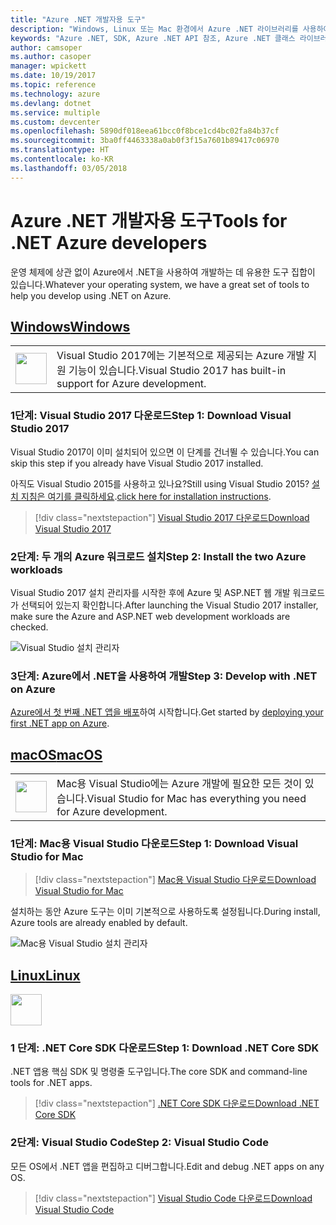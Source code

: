 ```yaml
---
title: "Azure .NET 개발자용 도구"
description: "Windows, Linux 또는 Mac 환경에서 Azure .NET 라이브러리를 사용하여 시작하는 도구를 가져옵니다."
keywords: "Azure .NET, SDK, Azure .NET API 참조, Azure .NET 클래스 라이브러리"
author: camsoper
ms.author: casoper
manager: wpickett
ms.date: 10/19/2017
ms.topic: reference
ms.technology: azure
ms.devlang: dotnet
ms.service: multiple
ms.custom: devcenter
ms.openlocfilehash: 5890df018eea61bcc0f8bce1cd4bc02fa84b37cf
ms.sourcegitcommit: 3ba0ff4463338a0ab0f3f15a7601b89417c06970
ms.translationtype: HT
ms.contentlocale: ko-KR
ms.lasthandoff: 03/05/2018
---
```

# <a name="tools-for-net-azure-developers"></a><span data-ttu-id="ad8a5-104">Azure .NET 개발자용 도구</span><span class="sxs-lookup"><span data-stu-id="ad8a5-104">Tools for .NET Azure developers</span></span>

<span data-ttu-id="ad8a5-105">운영 체제에 상관 없이 Azure에서 .NET을 사용하여 개발하는 데 유용한 도구 집합이 있습니다.</span><span class="sxs-lookup"><span data-stu-id="ad8a5-105">Whatever your operating system, we have a great set of tools to help you develop using .NET on Azure.</span></span>

## <a name="windowstabwindows"></a>[<span data-ttu-id="ad8a5-106">Windows</span><span class="sxs-lookup"><span data-stu-id="ad8a5-106">Windows</span></span>](#tab/windows)

<table>
  <tr>
    <td width="50">
        <img src="https://docs.microsoft.com/en-us/media/logos/logo_vs-ide.svg" width="50" height="50"></img>
    </td>
    <td>
<span data-ttu-id="ad8a5-107">Visual Studio 2017에는 기본적으로 제공되는 Azure 개발 지원 기능이 있습니다.</span><span class="sxs-lookup"><span data-stu-id="ad8a5-107">Visual Studio 2017 has built-in support for Azure development.</span></span>
    </td>
  </tr>
</table>

### <a name="step-1-download-visual-studio-2017"></a><span data-ttu-id="ad8a5-108">1단계: Visual Studio 2017 다운로드</span><span class="sxs-lookup"><span data-stu-id="ad8a5-108">Step 1: Download Visual Studio 2017</span></span>

<span data-ttu-id="ad8a5-109">Visual Studio 2017이 이미 설치되어 있으면 이 단계를 건너뛸 수 있습니다.</span><span class="sxs-lookup"><span data-stu-id="ad8a5-109">You can skip this step if you already have Visual Studio 2017 installed.</span></span>

<span data-ttu-id="ad8a5-110">아직도 Visual Studio 2015를 사용하고 있나요?</span><span class="sxs-lookup"><span data-stu-id="ad8a5-110">Still using Visual Studio 2015?</span></span>  <span data-ttu-id="ad8a5-111">[설치 지침은 여기를 클릭하세요](dotnet-sdk-vs2015-install.md).</span><span class="sxs-lookup"><span data-stu-id="ad8a5-111">[click here for installation instructions](dotnet-sdk-vs2015-install.md).</span></span>

> [!div class="nextstepaction"]
> [<span data-ttu-id="ad8a5-112">Visual Studio 2017 다운로드</span><span class="sxs-lookup"><span data-stu-id="ad8a5-112">Download Visual Studio 2017</span></span>](https://www.visualstudio.com/downloads/)


### <a name="step-2-install-the-two-azure-workloads"></a><span data-ttu-id="ad8a5-113">2단계: 두 개의 Azure 워크로드 설치</span><span class="sxs-lookup"><span data-stu-id="ad8a5-113">Step 2: Install the two Azure workloads</span></span>

<span data-ttu-id="ad8a5-114">Visual Studio 2017 설치 관리자를 시작한 후에 Azure 및 ASP.NET 웹 개발 워크로드가 선택되어 있는지 확인합니다.</span><span class="sxs-lookup"><span data-stu-id="ad8a5-114">After launching the Visual Studio 2017 installer, make sure the Azure and ASP.NET web development workloads are checked.</span></span>

![Visual Studio 설치 관리자](media/dotnet-tools/azure-workloads.png)

### <a name="step-3-develop-with-net-on-azure"></a><span data-ttu-id="ad8a5-116">3단계: Azure에서 .NET을 사용하여 개발</span><span class="sxs-lookup"><span data-stu-id="ad8a5-116">Step 3: Develop with .NET on Azure</span></span>

<span data-ttu-id="ad8a5-117">[Azure에서 첫 번째 .NET 앱을 배포](https://docs.microsoft.com/azure/app-service-web/app-service-web-get-started-dotnet)하여 시작합니다.</span><span class="sxs-lookup"><span data-stu-id="ad8a5-117">Get started by [deploying your first .NET app on Azure](https://docs.microsoft.com/azure/app-service-web/app-service-web-get-started-dotnet).</span></span>


## <a name="macostabmacos"></a>[<span data-ttu-id="ad8a5-118">macOS</span><span class="sxs-lookup"><span data-stu-id="ad8a5-118">macOS</span></span>](#tab/macos)
<table>
  <tr>
    <td width="50">
        <img src="https://docs.microsoft.com/en-us/media/logos/logo_vs-mac.svg" width="50" height="50"></img>
    </td>
    <td>
<span data-ttu-id="ad8a5-119">Mac용 Visual Studio에는 Azure 개발에 필요한 모든 것이 있습니다.</span><span class="sxs-lookup"><span data-stu-id="ad8a5-119">Visual Studio for Mac has everything you need for Azure development.</span></span>
    </td>
  </tr>
</table>


### <a name="step-1-download-visual-studio-for-mac"></a><span data-ttu-id="ad8a5-120">1단계: Mac용 Visual Studio 다운로드</span><span class="sxs-lookup"><span data-stu-id="ad8a5-120">Step 1: Download Visual Studio for Mac</span></span>

> [!div class="nextstepaction"]
> [<span data-ttu-id="ad8a5-121">Mac용 Visual Studio 다운로드</span><span class="sxs-lookup"><span data-stu-id="ad8a5-121">Download Visual Studio for Mac</span></span>](https://www.visualstudio.com/vs/visual-studio-mac/)

<span data-ttu-id="ad8a5-122">설치하는 동안 Azure 도구는 이미 기본적으로 사용하도록 설정됩니다.</span><span class="sxs-lookup"><span data-stu-id="ad8a5-122">During install, Azure tools are already enabled by default.</span></span>

![Mac용 Visual Studio 설치 관리자](media/dotnet-tools/azure-vsmac.png)

## <a name="linuxtablinux"></a>[<span data-ttu-id="ad8a5-124">Linux</span><span class="sxs-lookup"><span data-stu-id="ad8a5-124">Linux</span></span>](#tab/linux)

<img src="https://docs.microsoft.com/en-us/visualstudio/products/images/vs-code.svg" width="50" height="50"></img>

### <a name="step-1-download-net-core-sdk"></a><span data-ttu-id="ad8a5-125">1 단계: .NET Core SDK 다운로드</span><span class="sxs-lookup"><span data-stu-id="ad8a5-125">Step 1: Download .NET Core SDK</span></span>

<span data-ttu-id="ad8a5-126">.NET 앱용 핵심 SDK 및 명령줄 도구입니다.</span><span class="sxs-lookup"><span data-stu-id="ad8a5-126">The core SDK and command-line tools for .NET apps.</span></span>

> [!div class="nextstepaction"]
> [<span data-ttu-id="ad8a5-127">.NET Core SDK 다운로드</span><span class="sxs-lookup"><span data-stu-id="ad8a5-127">Download .NET Core SDK</span></span>](https://www.microsoft.com/net/core)

### <a name="step-2-visual-studio-code"></a><span data-ttu-id="ad8a5-128">2단계: Visual Studio Code</span><span class="sxs-lookup"><span data-stu-id="ad8a5-128">Step 2: Visual Studio Code</span></span>

<span data-ttu-id="ad8a5-129">모든 OS에서 .NET 앱을 편집하고 디버그합니다.</span><span class="sxs-lookup"><span data-stu-id="ad8a5-129">Edit and debug .NET apps on any OS.</span></span>

> [!div class="nextstepaction"]
> [<span data-ttu-id="ad8a5-130">Visual Studio Code 다운로드</span><span class="sxs-lookup"><span data-stu-id="ad8a5-130">Download Visual Studio Code</span></span>](https://code.visualstudio.com)